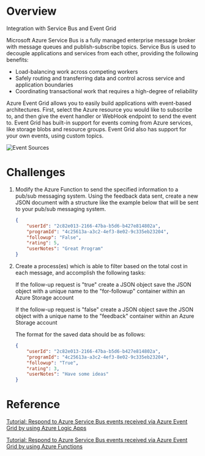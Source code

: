 # Overview
Integration with Service Bus and Event Grid

Microsoft Azure Service Bus is a fully managed enterprise message broker with message queues and publish-subscribe topics. Service Bus is used to decouple applications and services from each other, providing the following benefits:

 * Load-balancing work across competing workers
 * Safely routing and transferring data and control across service and application boundaries
 * Coordinating transactional work that requires a high-degree of reliability

 Azure Event Grid allows you to easily build applications with event-based architectures. First, select the Azure resource you would like to subscribe to, and then give the event handler or WebHook endpoint to send the event to. Event Grid has built-in support for events coming from Azure services, like storage blobs and resource groups. Event Grid also has support for your own events, using custom topics.

 ![Event Sources](https://docs.microsoft.com/en-us/azure/event-grid/media/overview/functional-model-big.png)

# Challenges

1. Modify the Azure Function to send the specified information to a pub/sub messaging system. Using the feedback data sent, create a new JSON document with a structure like the example below that will be sent to your pub/sub messaging system.

    ```JSON
    {
        "userId": "2c82e013-2166-47ba-b5d6-b427e814802a",
        "programId": "4c25613a-a3c2-4ef3-8e02-9c335eb23204",
        "followup": "False",
        "rating": 5,
        "userNotes": "Great Program"
    }
    ```

2. Create a process(es) which is able to filter based on the total cost in each message, and accomplish the following tasks:

    If the follow-up request is "true" create a JSON object save the JSON object with a unique name to the "for-followup" container within an Azure Storage account
    
    If the follow-up request is "false" create a JSON object save the JSON object with a unique name to the "feedback" container within an Azure Storage account

    The format for the saved data should be as follows:

    ```JSON
    {
        "userId": "2c82e013-2166-47ba-b5d6-b427e814802a",
        "programId": "4c25613a-a3c2-4ef3-8e02-9c335eb23204",
        "followup": "True",
        "rating": 3,
        "userNotes": "Have some ideas"
    }
    ```

# Reference

[Tutorial: Respond to Azure Service Bus events received via Azure Event Grid by using Azure Logic Apps](https://docs.microsoft.com/en-us/azure/service-bus-messaging/service-bus-to-event-grid-integration-example)

[Tutorial: Respond to Azure Service Bus events received via Azure Event Grid by using Azure Functions](https://docs.microsoft.com/en-us/azure/service-bus-messaging/service-bus-to-event-grid-integration-function)